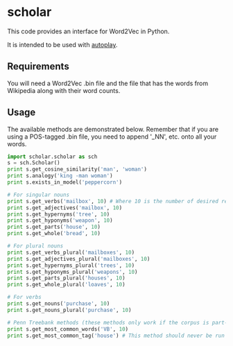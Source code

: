 # scholar
This code provides an interface for Word2Vec in Python.

It is intended to be used with [autoplay](https://github.com/danielricks/autoplay).

## Requirements

You will need a Word2Vec .bin file and the file that has the words from Wikipedia along with their word counts.

## Usage

The available methods are demonstrated below. Remember that if you are using a POS-tagged .bin file, you need to append '_NN', etc. onto all your words.

```python
import scholar.scholar as sch
s = sch.Scholar()
print s.get_cosine_similarity('man', 'woman')
print s.analogy('king -man woman')
print s.exists_in_model('peppercorn')

# For singular nouns
print s.get_verbs('mailbox', 10) # Where 10 is the number of desired results
print s.get_adjectives('mailbox', 10)
print s.get_hypernyms('tree', 10)
print s.get_hyponyms('weapon', 10)
print s.get_parts('house', 10)
print s.get_whole('bread', 10)

# For plural nouns
print s.get_verbs_plural('mailboxes', 10)
print s.get_adjectives_plural('mailboxes', 10)
print s.get_hypernyms_plural('trees', 10)
print s.get_hyponyms_plural('weapons', 10)
print s.get_parts_plural('houses', 10)
print s.get_whole_plural('loaves', 10)

# For verbs
print s.get_nouns('purchase', 10)
print s.get_nouns_plural('purchase', 10)

# Penn Treebank methods (these methods only work if the corpus is part-of-speech tagged)
print s.get_most_common_words('VB', 10)
print s.get_most_common_tag('house') # This method should never be run with a tag
```

